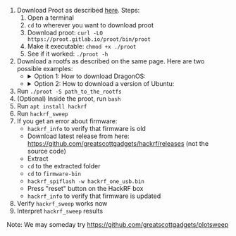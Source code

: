 1. Download Proot as described [here](https://proot-me.github.io/). Steps:
    1. Open a terminal
    2. `cd` to wherever you want to download proot
    3. Download proot: `curl -LO https://proot.gitlab.io/proot/bin/proot`
    4. Make it executable: `chmod +x ./proot`
    5. See if it worked: `./proot -h`
2. Download a rootfs as described on the same page. Here are two possible examples:
    - <details><summary>Option 1: How to download DragonOS:</summary>
            
        1. Go to the [list of DragonOS files](https://sourceforge.net/projects/dragonos-focal/files/)
        2. Click "Download Latest Version", which is currently "DragonOS_FocalX_R36.iso" as of 2024 July
        3. ... (unfinished) ...

      </details>

    - <details><summary>Option 2: How to download a version of Ubuntu:</summary>
        
        1. In a browser, https://images.linuxcontainers.org/images
        2. pick ubuntu/jammy/amd64/default
        3. pick newest date
        4. download rootfs.tar.xz
        5. Extract

      </details>
4. Run `./proot -S path_to_the_rootfs`
5. (Optional) Inside the proot, run `bash`
6. Run `apt install hackrf`
7. Run `hackrf_sweep`
8. If you get an error about firmware:
    - `hackrf_info` to verify that firmware is old
    - Download latest release from here: https://github.com/greatscottgadgets/hackrf/releases (not the source code)
    - Extract
    - `cd` to the extracted folder
    - `cd` to `firmware-bin`
    - `hackrf_spiflash -w hackrf_one_usb.bin`
    - Press "reset" button on the HackRF box
    - `hackrf_info` to verify that firmware is updated
 9. Verify `hackrf_sweep` works now
 10. Interpret `hackrf_sweep` results


Note: We may someday try https://github.com/greatscottgadgets/plotsweep
